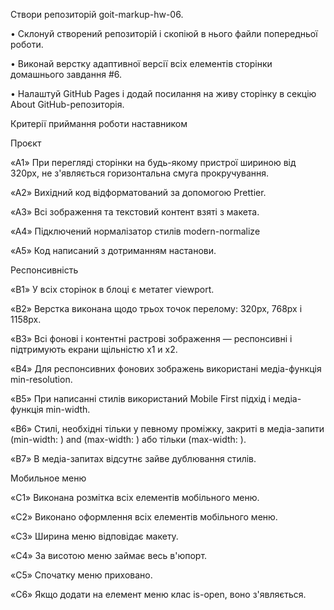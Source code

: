  Створи репозиторій goit-markup-hw-06.

• Склонуй створений репозиторій і скопіюй в нього файли попередньої роботи.

• Виконай верстку адаптивної версії всіх елементів сторінки домашнього завдання #6.

• Налаштуй GitHub Pages і додай посилання на живу сторінку в секцію About GitHub-репозиторія.



Критерії приймання роботи наставником



Проєкт



«A1» При перегляді сторінки на будь-якому пристрої шириною від 320px, не з'являється горизонтальна смуга прокручування.



«A2» Вихідний код відформатований за допомогою Prettier.



«A3» Всі зображення та текстовий контент взяті з макета.



«A4» Підключений нормалізатор стилів modern-normalize



«A5» Код написаний з дотриманням настанови.



Респонсивність



«B1» У всіх сторінок в блоці <head> є метатег viewport.



«B2» Верстка виконана щодо трьох точок перелому: 320px, 768px і 1158px.



«B3» Всі фонові і контентні растрові зображення — респонсивні і підтримують екрани щільністю x1 и x2.



«B4» Для респонсивних фонових зображень використані медіа-функція min-resolution.



«B5» При написанні стилів використаний Mobile First підхід і медіа-функція min-width.



«B6» Стилі, необхідні тільки у певному проміжку, закриті в медіа-запити (min-width: ) and (max-width: ) або тільки (max-width: ).



«B7» В медіа-запитах відсутнє зайве дублювання стилів.



Мобильное меню



«C1» Виконана розмітка всіх елементів мобільного меню.



«C2» Виконано оформлення всіх елементів мобільного меню.



«C3» Ширина меню відповідає макету.



«C4» За висотою меню займає весь в'юпорт.



«C5» Спочатку меню приховано.



«C6» Якщо додати на елемент меню клас is-open, воно з'являється.
